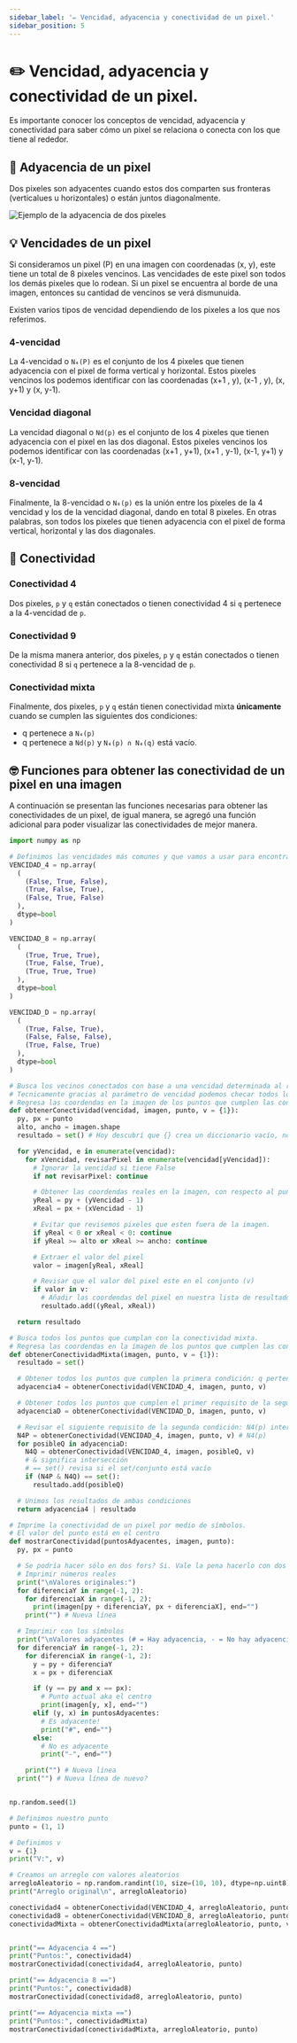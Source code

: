 ```yaml
---
sidebar_label: '✏️ Vencidad, adyacencia y conectividad de un pixel.'
sidebar_position: 5
---
```


# ✏️ Vencidad, adyacencia y conectividad de un pixel.

Es importante conocer los conceptos de vencidad, adyacencia y conectividad para saber cómo un pixel se relaciona o conecta con los que tiene al rededor.

## 🔎 Adyacencia de un pixel

Dos pixeles son adyacentes cuando estos dos comparten sus fronteras (verticalues u horizontales) o están juntos diagonalmente.

![Ejemplo de la adyacencia de dos pixeles](/img/procesamiento-de-imagenes/imagenes/vencidad-adyacencia-conectividad/adyacencia.PNG)

## 💡 Vencidades de un pixel

Si consideramos un pixel (P) en una imagen con coordenadas (x, y), este tiene un total de 8 pixeles vencinos. Las vencidades de este pixel son todos los demás pixeles que lo rodean. Si un pixel se encuentra al borde de una imagen, entonces su cantidad de vencinos se verá dismunuida.

Existen varios tipos de vencidad dependiendo de los pixeles a los que nos referimos.

### 4-vencidad

La 4-vencidad o `N₄(P)` es el conjunto de los 4 pixeles que tienen adyacencia con el pixel de forma vertical y horizontal. Estos pixeles vencinos los podemos identificar con las coordenadas (x+1 , y), (x-1 , y), (x, y+1) y (x, y-1).

### Vencidad diagonal

La vencidad diagonal o `Nd(p)` es el conjunto de los 4 pixeles que tienen adyacencia con el pixel en las dos diagonal. Estos pixeles vencinos los podemos identificar con las coordenadas (x+1 , y+1), (x+1 , y-1), (x-1, y+1) y (x-1, y-1).

### 8-vencidad

Finalmente, la 8-vencidad o `N₈(p)` es la unión entre los pixeles de la 4 vencidad y los de la vencidad diagonal, dando en total 8 pixeles. En otras palabras, son todos los pixeles que tienen adyacencia con el pixel de forma vertical, horizontal y las dos diagonales.

## 🧮 Conectividad

### Conectividad 4

Dos pixeles, `p` y `q` están conectados o tienen conectividad 4 si `q` pertenece a la 4-vencidad de `p`.

### Conectividad 9

De la misma manera anterior, dos pixeles, `p` y `q` están conectados o tienen conectividad 8 si `q` pertenece a la 8-vencidad de `p`.

### Conectividad mixta

Finalmente, dos pixeles, `p` y `q` están tienen conectividad mixta **únicamente** cuando se cumplen las siguientes dos condiciones:

- q pertenece a `N₄(p)`
- q pertenece a `Nd(p)` y `N₄(p) ∩ N₄(q)` está vacío.

## 🤓 Funciones para obtener las conectividad de un pixel en una imagen

A continuación se presentan las funciones necesarias para obtener las conectividades de un pixel, de igual manera, se agregó una función adicional para poder visualizar las conectividades de mejor manera.

```python title="Funciones para obtener las conectividad de un pixel en una imagen"
import numpy as np

# Definimos las vencidades más comunes y que vamos a usar para encontrar las conectividades
VENCIDAD_4 = np.array(
  (
    (False, True, False),
    (True, False, True),
    (False, True, False)
  ),
  dtype=bool
)

VENCIDAD_8 = np.array(
  (
    (True, True, True),
    (True, False, True),
    (True, True, True)
  ),
  dtype=bool
)

VENCIDAD_D = np.array(
  (
    (True, False, True),
    (False, False, False),
    (True, False, True)
  ),
  dtype=bool
)

# Busca los vecinos conectados con base a una vencidad determinada al rededor de un punto con unos valores de v específicos.
# Tecnicamente gracias al parámetro de vencidad podemos checar todos los tipos de vencidades que existen en una misma función
# Regresa las coordendas en la imagen de los puntos que cumplen las condiciones.
def obtenerConectividad(vencidad, imagen, punto, v = {1}):
  py, px = punto
  alto, ancho = imagen.shape
  resultado = set() # Hoy descubrí que {} crea un diccionario vacío, no un set vacío.

  for yVencidad, e in enumerate(vencidad):
    for xVencidad, revisarPixel in enumerate(vencidad[yVencidad]):
      # Ignorar la vencidad si tiene False
      if not revisarPixel: continue

      # Obtener las coordendas reales en la imagen, con respecto al punto que nos dieron y la vencidad actual que estamos revisando.
      yReal = py + (yVencidad - 1)
      xReal = px + (xVencidad - 1)

      # Evitar que revisemos pixeles que esten fuera de la imagen.
      if yReal < 0 or xReal < 0: continue
      if yReal >= alto or xReal >= ancho: continue

      # Extraer el valor del pixel
      valor = imagen[yReal, xReal]

      # Revisar que el valor del pixel este en el conjunto (v)
      if valor in v:
        # Añadir las coordendas del pixel en nuestra lista de resultados
        resultado.add((yReal, xReal))

  return resultado

# Busca todos los puntos que cumplan con la conectividad mixta.
# Regresa las coordendas en la imagen de los puntos que cumplen las condiciones.
def obtenerConectividadMixta(imagen, punto, v = {1}):
  resultado = set()

  # Obtener todos los puntos que cumplen la primera condición: q pertenece a N4(p)
  adyacencia4 = obtenerConectividad(VENCIDAD_4, imagen, punto, v)

  # Obtener todos los puntos que cumplen el primer requisito de la segunda condición: q pertenece a ND(p)
  adyacenciaD = obtenerConectividad(VENCIDAD_D, imagen, punto, v)

  # Revisar el siguiente requisito de la segunda condición: N4(p) interesección N4(q) está vacío.
  N4P = obtenerConectividad(VENCIDAD_4, imagen, punto, v) # N4(p)
  for posibleQ in adyacenciaD:
    N4Q = obtenerConectividad(VENCIDAD_4, imagen, posibleQ, v)
    # & significa intersección
    # == set() revisa si el set/conjunto está vacío
    if (N4P & N4Q) == set():
      resultado.add(posibleQ)

  # Unimos los resultados de ambas condiciones
  return adyacencia4 | resultado

# Imprime la conectividad de un pixel por medio de símbolos.
# El valor del punto está en el centro
def mostrarConectividad(puntosAdyacentes, imagen, punto):
  py, px = punto

  # Se podría hacer sólo en dos fors? Si. Vale la pena hacerlo con dos fors? Sería menos legible. Se va a acabar el mundo por 9 iteraciones más? Talvez.
  # Imprimir números reales
  print("\nValores originales:")
  for diferenciaY in range(-1, 2):
    for diferenciaX in range(-1, 2):
      print(imagen[py + diferenciaY, px + diferenciaX], end="")
    print("") # Nueva línea

  # Imprimir con los símbolos
  print("\nValores adyacentes (# = Hay adyacencia, - = No hay adyacencia):")
  for diferenciaY in range(-1, 2):
    for diferenciaX in range(-1, 2):
      y = py + diferenciaY
      x = px + diferenciaX

      if (y == py and x == px):
        # Punto actual aka el centro
        print(imagen[y, x], end="")
      elif (y, x) in puntosAdyacentes:
        # Es adyacente!
        print("#", end="")
      else:
        # No es adyacente
        print("-", end="")

    print("") # Nueva línea
  print("") # Nueva línea de nuevo?


np.random.seed(1)

# Definimos nuestro punto
punto = (1, 1)

# Definimos v
v = {1}
print("V:", v)

# Creamos un arreglo con valores aleatorios
arregloAleatorio = np.random.randint(10, size=(10, 10), dtype=np.uint8)
print("Arreglo original\n", arregloAleatorio)

conectividad4 = obtenerConectividad(VENCIDAD_4, arregloAleatorio, punto, v)
conectividad8 = obtenerConectividad(VENCIDAD_8, arregloAleatorio, punto, v)
conectividadMixta = obtenerConectividadMixta(arregloAleatorio, punto, v)


print("== Adyacencia 4 ==")
print("Puntos:", conectividad4)
mostrarConectividad(conectividad4, arregloAleatorio, punto)

print("== Adyacencia 8 ==")
print("Puntos:", conectividad8)
mostrarConectividad(conectividad8, arregloAleatorio, punto)

print("== Adyacencia mixta ==")
print("Puntos:", conectividadMixta)
mostrarConectividad(conectividadMixta, arregloAleatorio, punto)

```
